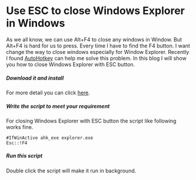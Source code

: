 # Use ESC to close Windows Explorer in Windows
As we all know, we can use Alt+F4 to close any windows in Window. But Alt+F4 is hard for us to press. Every time I have
to find the F4 button. I want change the way to close windows especially for Window Explorer. Recently I found 
[AutoHotkey](https://autohotkey.com/) can help me solve this problem. In this blog I will show you how to close
Windows Explorer with ESC button.
##### Download it and install
For more detail you can click [here](https://autohotkey.com/).
##### Write the script to meet your requirement
For closing Windows Explorer with ESC button the script like following works fine.
```
#IfWinActive ahk_exe explorer.exe
Esc::!F4
```
##### Run this script
Double click the script will make it run in background.